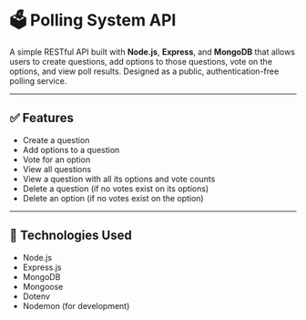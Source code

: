 # 🗳️ Polling System API

A simple RESTful API built with **Node.js**, **Express**, and **MongoDB** that allows users to create questions, add options to those questions, vote on the options, and view poll results. Designed as a public, authentication-free polling service.

---

## ✅ Features

- Create a question
- Add options to a question
- Vote for an option
- View all questions
- View a question with all its options and vote counts
- Delete a question (if no votes exist on its options)
- Delete an option (if no votes exist on the option)

---

## 🧰 Technologies Used

- Node.js
- Express.js
- MongoDB
- Mongoose
- Dotenv
- Nodemon (for development)

